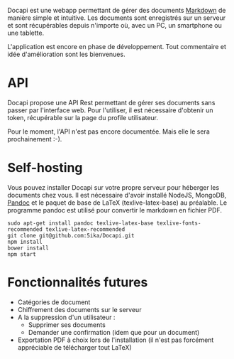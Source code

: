 Docapi est une webapp permettant de gérer des documents [Markdown](https://fr.wikipedia.org/wiki/Markdown) de manière simple et intuitive.
Les documents sont enregistrés sur un serveur et sont récupérables depuis n'importe où, avec un PC, un smartphone ou une tablette.

L'application est encore en phase de développement. Tout commentaire et idée d'amélioration sont les bienvenues.

# API
Docapi propose une API Rest permettant de gérer ses documents sans passer par l'interface web.
Pour l'utiliser, il est nécessaire d'obtenir un token, récupérable sur la page du profile utilisateur.

Pour le moment, l'API n'est pas encore documentée. Mais elle le sera prochainement :-).

# Self-hosting
Vous pouvez installer Docapi sur votre propre serveur pour héberger les documents chez vous.
Il est nécessaire d'avoir installé NodeJS, MongoDB, [Pandoc](http://pandoc.org/) et le paquet de base de LaTeX (texlive-latex-base) au préalable.
Le programme pandoc est utilisé pour convertir le markdown en fichier PDF.

```{.bash}
sudo apt-get install pandoc texlive-latex-base texlive-fonts-recommended texlive-latex-recommended
git clone git@github.com:5ika/Docapi.git
npm install
bower install
npm start
```

# Fonctionnalités futures

- Catégories de document
- Chiffrement des documents sur le serveur
- A la suppression d'un utilisateur :
    - Supprimer ses documents
    - Demander une confirmation (idem que pour un document)
- Exportation PDF à choix lors de l'installation (il n'est pas forcément appréciable de télécharger tout LaTeX)
